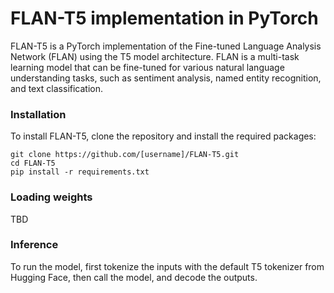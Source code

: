 # FLAN-T5 implementation in PyTorch

FLAN-T5 is a PyTorch implementation of the Fine-tuned Language Analysis Network (FLAN) using the T5 model architecture. FLAN is a multi-task learning model that can be fine-tuned for various natural language understanding tasks, such as sentiment analysis, named entity recognition, and text classification.

### Installation

To install FLAN-T5, clone the repository and install the required packages:

```
git clone https://github.com/[username]/FLAN-T5.git
cd FLAN-T5
pip install -r requirements.txt
```

### Loading weights

TBD

### Inference

To run the model, first tokenize the inputs with the default T5 tokenizer from Hugging Face, then call the model, and decode the outputs.
